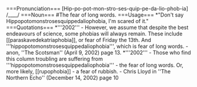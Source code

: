 ===Pronunciation===
[Hip-po-pot-mon-stro-ses-quip-pe-da-lio-phob-ia]
/____/
===Noun===
#The fear of long words.
===Usage===
*"Don't say Hippopotomonstrosesquippedaliophobia, I'm scared of it."
===Quotations===
*'''2002''' - However, we assume that despite the best endeavours of science, some phobias will always remain. These include [[paraskavedekatriaphobia]], or fear of Friday the 13th. And '''hippopotomonstrosesquippedaliophobia''', which is fear of long words.  - anon, ''The Scotsman'' (April 9, 2002) page 13.
*'''2002''' - Those who find this column troubling are suffering from '''hippopotomonstrosesquippedaliophobia''' - the fear of long words. Or, more likely, [[rupophobia]] - a fear of rubbish. - Chris Lloyd in ''The Northern Echo'' (December 14, 2002) page 10